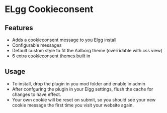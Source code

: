 ELgg Cookieconsent
============

## Features

* Adds a cookieconsent message to you Elgg install
* Configurable messages
* Default custom style to fit the Aalborg theme (overridable with css view)
* 6 extra cookieconsent themes built in


## Usage

* To install, drop the plugin in you mod folder and enable in admin
* After confguring the plugin in your Elgg settings, flush the cache for changes to have effect.
* Your own cookie will be reset on submit, so you should see your new cookie message the first time you visit your website again.
